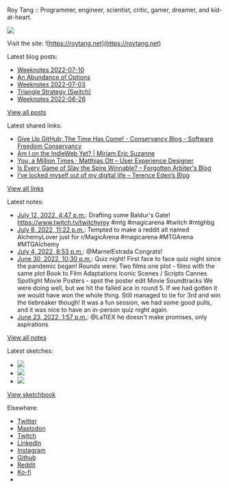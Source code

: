 Roy Tang :: Programmer, engineer, scientist, critic, gamer, dreamer, and kid-at-heart.

![](https://roytang.net/static/img/profile.jpg)

Visit the site: ![https://roytang.net](https://roytang.net)

Latest blog posts:

- [Weeknotes 2022-07-10](https://roytang.net/2022/07/weeknotes-07-10/)
- [An Abundance of Options](https://roytang.net/2022/07/abundance/)
- [Weeknotes 2022-07-03](https://roytang.net/2022/07/weeknotes-07-03/)
- [Triangle Strategy (Switch)](https://roytang.net/2022/07/triangle-strategy/)
- [Weeknotes 2022-06-26](https://roytang.net/2022/06/weeknotes-06-26/)

[View all posts](https://roytang.net/blog)

Latest shared links:

- [Give Up GitHub: The Time Has Come! - Conservancy Blog - Software Freedom Conservancy](https://roytang.net/2022/07/edfaceb1447ddbf21aebe3400155d877/)
- [Am I on the IndieWeb Yet? | Miriam Eric Suzanne](https://roytang.net/2022/07/9d50ba275db3f1906bb409294d188a89/)
- [You, a Million Times · Matthias Ott – User Experience Designer](https://roytang.net/2022/07/e98a6e5cc36c71d0c1a0bb27026d3eb5/)
- [Is Every Game of Slay the Spire Winnable? – Forgotten Arbiter&#x27;s Blog](https://roytang.net/2022/06/f97ab4270c900bcf6e22f204f34f4852/)
- [I’ve locked myself out of my digital life – Terence Eden’s Blog](https://roytang.net/2022/06/ab12af767c1d298ed74fe1c52f92f048/)

[View all links](https://roytang.net/links)

Latest notes:

- [July 12, 2022, 4:47 p.m.](https://roytang.net/2022/07/1546778220732841984/): Drafting some Baldur&#x27;s Gate! https://www.twitch.tv/twitchyroy #mtg #magicarena #twitch #mtghbg
- [July 8, 2022, 11:22 p.m.](https://roytang.net/2022/07/1545428086761463808/): Tempted to make a reddit alt named AlchemyLover just for r/MagicArena #magicarena #MTGArena #MTGAlchemy
- [July 4, 2022, 8:53 p.m.](https://roytang.net/2022/07/1543941083138510848/): @MarnelEstrada Congrats!
- [June 30, 2022, 10:30 p.m.](https://roytang.net/2022/06/popquiz-scenetest/): Quiz night! First face to face quiz night since the pandemic began! Rounds were: Two films one plot - films with the same plot Book to Film Adaptations Iconic Scenes / Scripts Cannes Spotlight Movie Posters - spot the poster edit Movie Soundtracks We were doing well, but we hit the failed ace in round 5. If we had gotten it we would have won the whole thing. Still managed to tie for 3rd and win the tiebreaker though! It was a fun session, we had some good pulls, and it was nice to have an in-person quiz night again.
- [June 23, 2022, 1:57 p.m.](https://roytang.net/2022/06/1539850091648802817/): @LaTtEX he doesn&#x27;t make promises, only aspirations

[View all notes](https://roytang.net/notes)

Latest sketches:


- ![](https://roytang.net/media/cache/55/b6/55b643dddb9496966c4c37fc2b21c5a6.jpg)
- ![](https://roytang.net/media/cache/71/25/7125fc96d9db296bc5f16306d33cc459.jpg)
- ![](https://roytang.net/media/cache/12/60/1260736fe21c5cfd96c1c0b6f467475e.jpg)

[View sketchbook](https://roytang.net/albums/sketchbook)


Elsewhere:

- [Twitter](https://twitter.com/roytang)
- [Mastodon](https://mastodon.technology/@roytang)
- [Twitch](https://twitch.tv/twitchyroy)
- [LinkedIn](https://www.linkedin.com/in/roytang)
- [Instagram](https://instagram.com/roytang0400)
- [Github](https://github.com/roytang)
- [Reddit](https://reddit.com/u/hungryroy)
- [Ko-fi](https://ko-fi.com/roytang)
- [](mailto:hello@roytang.net)